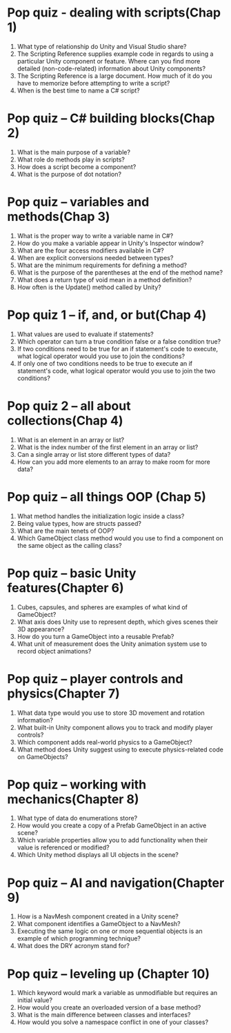 # Pop quiz - dealing with scripts(Chap 1)
1. What type of relationship do Unity and Visual Studio share?
2. The Scripting Reference supplies example code in regards to using a 
particular Unity component or feature. Where can you find more detailed 
(non-code-related) information about Unity components?
3. The Scripting Reference is a large document. How much of it do you have to 
memorize before attempting to write a script?
4. When is the best time to name a C# script?
# Pop quiz – C# building blocks(Chap 2)
1. What is the main purpose of a variable?
2. What role do methods play in scripts?
3. How does a script become a component?
4. What is the purpose of dot notation?
# Pop quiz – variables and methods(Chap 3)
1. What is the proper way to write a variable name in C#?
2. How do you make a variable appear in Unity's Inspector window?
3. What are the four access modifiers available in C#?
4. When are explicit conversions needed between types?
5. What are the minimum requirements for defining a method?
6. What is the purpose of the parentheses at the end of the method name?
7. What does a return type of void mean in a method definition?
8. How often is the Update() method called by Unity? 
# Pop quiz 1 – if, and, or but(Chap 4)
1. What values are used to evaluate if statements?
2. Which operator can turn a true condition false or a false condition true?
3. If two conditions need to be true for an if statement's code to execute, what 
logical operator would you use to join the conditions?
4. If only one of two conditions needs to be true to execute an if statement's 
code, what logical operator would you use to join the two conditions?
# Pop quiz 2 – all about collections(Chap 4)
1. What is an element in an array or list?
2. What is the index number of the first element in an array or list?
3. Can a single array or list store different types of data?
4. How can you add more elements to an array to make room for more data? 
# Pop quiz – all things OOP (Chap 5)
1. What method handles the initialization logic inside a class?
2. Being value types, how are structs passed?
3.  What are the main tenets of OOP?
4. Which GameObject class method would you use to find a component on the 
same object as the calling class?
# Pop quiz – basic Unity features(Chapter 6)
1. Cubes, capsules, and spheres are examples of what kind of GameObject?
2. What axis does Unity use to represent depth, which gives scenes their 3D 
appearance? 
3. How do you turn a GameObject into a reusable Prefab?
4. What unit of measurement does the Unity animation system use to record 
object animations?
# Pop quiz – player controls and physics(Chapter 7)
1. What data type would you use to store 3D movement and rotation 
information?
2. What built-in Unity component allows you to track and modify player 
controls?
3. Which component adds real-world physics to a GameObject?
4. What method does Unity suggest using to execute physics-related code on 
GameObjects?
# Pop quiz – working with mechanics(Chapter 8)
1. What type of data do enumerations store?
2. How would you create a copy of a Prefab GameObject in an active scene?
3. Which variable properties allow you to add functionality when their value is 
referenced or modified?
4. Which Unity method displays all UI objects in the scene?
# Pop quiz – AI and navigation(Chapter 9)
1. How is a NavMesh component created in a Unity scene?
2. What component identifies a GameObject to a NavMesh?
3. Executing the same logic on one or more sequential objects is an example of 
which programming technique?
4. What does the DRY acronym stand for?
# Pop quiz – leveling up (Chapter 10)
1. Which keyword would mark a variable as unmodifiable but requires an 
initial value?
2. How would you create an overloaded version of a base method?
3. What is the main difference between classes and interfaces?
4. How would you solve a namespace conflict in one of your classes?